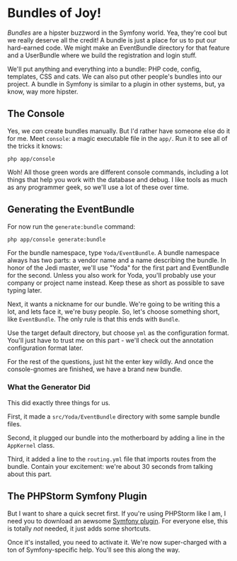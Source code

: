 # Bundles of Joy!

*Bundles* are a hipster buzzword in the Symfony world. Yea, they're cool
but we really deserve all the credit! A bundle is just a place for us to
put our hard-earned code. We might make an EventBundle directory for that
feature and a UserBundle where we build the registration and login stuff.

We'll put anything and everything into a bundle: PHP code, config, templates,
CSS and cats. We can also put other people's bundles into our project. A
bundle in Symfony is similar to a plugin in other systems, but, ya know, way
more hipster.

## The Console

Yes, we *can* create bundles manually. But I'd rather have someone else
do it for me. Meet `console`: a magic executable file in the `app/`.
Run it to see all of the tricks it knows:

```terminal
php app/console
```

Woh! All those green words are different console commands, including a lot
things that help you work with the database and debug. I like tools as much
as any programmer geek, so we'll use a lot of these over time.

## Generating the EventBundle

For now run the `generate:bundle` command:

```terminal
php app/console generate:bundle
```

For the bundle namespace, type `Yoda/EventBundle`. A bundle namespace always
has two parts: a vendor name and a name describing the bundle. In honor of
the Jedi master, we'll use "Yoda" for the first part and EventBundle for the
second. Unless you also work for Yoda, you'll probably use your company or
project name instead. Keep these as short as possible to save typing later.

Next, it wants a nickname for our bundle. We're going to be writing this
a lot, and lets face it, we're busy people. So, let's choose something short,
like `EventBundle`. The only rule is that this ends with `Bundle`.

Use the target default directory, but choose `yml` as the configuration
format. You'll just have to trust me on this part - we'll check out the
annotation configuration format later.

For the rest of the questions, just hit the enter key wildly. And once the
console-gnomes are finished, we have a brand new bundle.

### What the Generator Did

This did exactly three things for us.

First, it made a `src/Yoda/EventBundle` directory with some sample bundle
files.

Second, it plugged our bundle into the motherboard by adding a line in the
`AppKernel` class.

Third, it added a line to the `routing.yml` file that imports routes from
the bundle. Contain your excitement: we're about 30 seconds from talking
about this part.

## The PHPStorm Symfony Plugin

But I want to share a quick secret first. If you're using PHPStorm like I
am, I need you to download an aewsome [Symfony plugin][Symfony plugin]. For everyone else,
this is totally *not* needed, it just adds some shortcuts.

Once it's installed, you need to activate it. We're now super-charged with
a ton of Symfony-specific help. You'll see this along the way.


[Symfony plugin]: http://plugins.jetbrains.com/plugin/7219?pr=phpStorm
